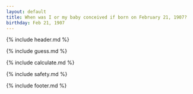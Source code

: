 ```yaml
---
layout: default
title: When was I or my baby conceived if born on February 21, 1907?
birthday: Feb 21, 1907
---
```


{% include header.md %}

{% include guess.md %}

{% include calculate.md %}

{% include safety.md %}

{% include footer.md %}



